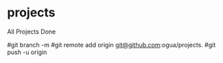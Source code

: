 # projects
All Projects Done


#git branch -m <Branchname>
#git remote add origin git@github.com:ogua/projects.
#git push -u origin <Branchname>


